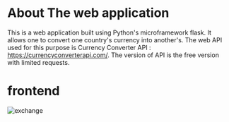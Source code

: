 # About The web application
This is a web application built using Python's microframework flask. It allows one to convert one country's currency into
another's. The web API used for this purpose is Currency Converter API : https://currencyconverterapi.com/.
The version of API is the free version with limited requests.

# frontend
![exchange](https://image.ibb.co/hYGBgy/Screen_Shot_2018_07_23_at_20_13_38.png)
